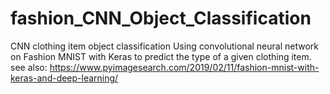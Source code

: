 # fashion_CNN_Object_Classification
CNN clothing item object classification
Using convolutional neural network on Fashion MNIST with Keras to predict the type of a given clothing item.
see also:
https://www.pyimagesearch.com/2019/02/11/fashion-mnist-with-keras-and-deep-learning/

